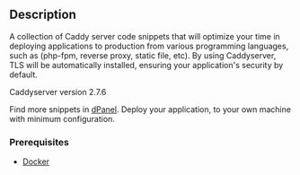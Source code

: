 ## Description

A collection of Caddy server code snippets that will optimize your time in deploying applications to production from various programming languages, such as (php-fpm, reverse proxy, static file, etc). By using Caddyserver, TLS will be automatically installed, ensuring your application's security by default.

Caddyserver version 2.7.6

Find more snippets in [dPanel](https://cloud.terpusat.com/). Deploy your application, to your own machine with minimum configuration.

### Prerequisites

- [Docker](https://github.com/devetek/belajar-docker)
